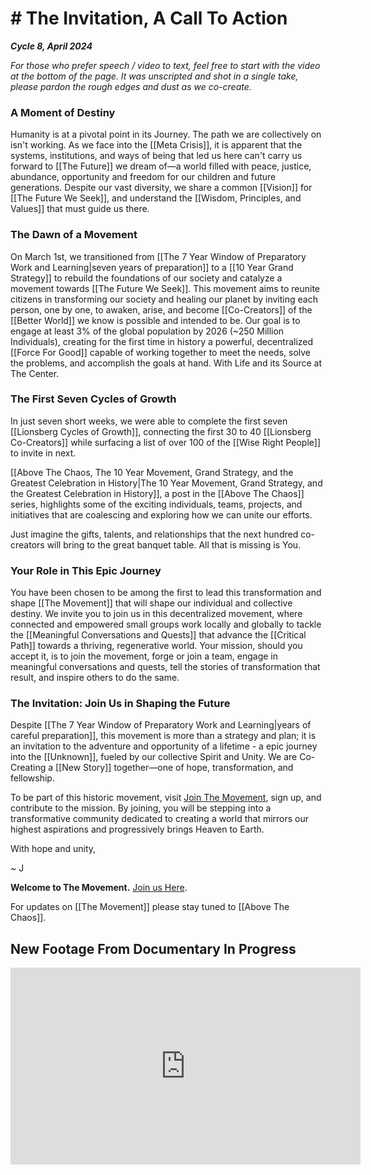 # # The Invitation, A Call To Action

***Cycle 8, April 2024***

*For those who prefer speech / video to text, feel free to start with the video at the bottom of the page. It was unscripted and shot in a single take, please pardon the rough edges and dust as we co-create.* 
### A Moment of Destiny

Humanity is at a pivotal point in its Journey. The path we are collectively on isn't working. As we face into the [[Meta Crisis]], it is apparent that the systems, institutions, and ways of being that led us here can't carry us forward to [[The Future]] we dream of—a world filled with peace, justice, abundance, opportunity and freedom for our children and future generations. Despite our vast diversity, we share a common [[Vision]] for [[The Future We Seek]], and understand the [[Wisdom, Principles, and Values]] that must guide us there.

### The Dawn of a Movement

On March 1st, we transitioned from [[The 7 Year Window of Preparatory Work and Learning|seven years of preparation]] to a [[10 Year Grand Strategy]] to rebuild the foundations of our society and catalyze a movement towards [[The Future We Seek]]. This movement aims to reunite citizens in transforming our society and healing our planet by inviting each person, one by one, to awaken, arise, and become [[Co-Creators]] of the [[Better World]] we know is possible and intended to be. Our goal is to engage at least 3% of the global population by 2026 (~250 Million Individuals), creating for the first time in history a powerful, decentralized [[Force For Good]] capable of working together to meet the needs, solve the problems, and accomplish the goals at hand. With Life and its Source at The Center. 

### The First Seven Cycles of Growth 

In just seven short weeks, we were able to complete the first seven [[Lionsberg Cycles of Growth]], connecting the first 30 to 40 [[Lionsberg Co-Creators]] while surfacing a list of over 100 of the [[Wise Right People]] to invite in next. 

[[Above The Chaos, The 10 Year Movement, Grand Strategy, and the Greatest Celebration in History|The 10 Year Movement, Grand Strategy, and the Greatest Celebration in History]], a post in the [[Above The Chaos]] series, highlights some of the exciting individuals, teams, projects, and initiatives that are coalescing and exploring how we can unite our efforts. 

Just imagine the gifts, talents, and relationships that the next hundred co-creators will bring to the great banquet table. All that is missing is You.

### Your Role in This Epic Journey

You have been chosen to be among the first to lead this transformation and shape [[The Movement]] that will shape our individual and collective destiny. We invite you to join us in this decentralized movement, where connected and empowered small groups work locally and globally to tackle the [[Meaningful Conversations and Quests]] that advance the [[Critical Path]] towards a thriving, regenerative world. Your mission, should you accept it, is to join the movement, forge or join a team, engage in meaningful conversations and quests, tell the stories of transformation that result, and inspire others to do the same.

### The Invitation: Join Us in Shaping the Future

Despite [[The 7 Year Window of Preparatory Work and Learning|years of careful preparation]], this movement is more than a strategy and plan; it is an invitation to the adventure and opportunity of a lifetime - a epic journey into the [[Unknown]], fueled by our collective Spirit and Unity. We are Co-Creating a [[New Story]] together—one of hope, transformation, and fellowship.

To be part of this historic movement, visit [Join The Movement](https://jordannicholas.org/join_the_movement), sign up, and contribute to the mission. By joining, you will be stepping into a transformative community dedicated to creating a world that mirrors our highest aspirations and progressively brings Heaven to Earth. 

With hope and unity,

~ J  

**Welcome to The Movement.** [Join us Here](https://jordannicholas.org/join_the_movement). 

For updates on [[The Movement]] please stay tuned to [[Above The Chaos]]. 

## New Footage From Documentary In Progress 

<div style="text-align:center"><iframe width="560" height="315" src="https://www.youtube.com/embed/O5l--cZPFa0?si=2B1YS0fXZYHozVbd" title="YouTube video player" frameborder="0" allow="accelerometer; autoplay; clipboard-write; encrypted-media; gyroscope; picture-in-picture; web-share" referrerpolicy="strict-origin-when-cross-origin" allowfullscreen></iframe></div>


